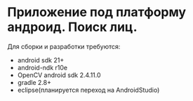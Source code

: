 # Приложение под платформу андроид. Поиск лиц. #

Для сборки и разработки требуются:

* android sdk 21+
* android-ndk r10e
* OpenCV android sdk 2.4.11.0
* gradle 2.8+
* eclipse(планируется переход на AndroidStudio)
